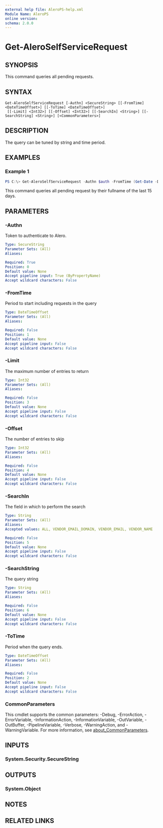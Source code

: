 ```yaml
---
external help file: AleroPS-help.xml
Module Name: AleroPS
online version:
schema: 2.0.0
---
```


# Get-AleroSelfServiceRequest

## SYNOPSIS
This command queries all pending requests.

## SYNTAX

```
Get-AleroSelfServiceRequest [-Authn] <SecureString> [[-FromTime] <DateTimeOffset>] [[-ToTime] <DateTimeOffset>]
 [[-Limit] <Int32>] [[-Offset] <Int32>] [[-SearchIn] <String>] [[-SearchString] <String>] [<CommonParameters>]
```

## DESCRIPTION
The query can be tuned by string and time period.

## EXAMPLES

### Example 1
```powershell
PS C:\> Get-AleroSelfServiceRequest -Authn $auth -FromTime (Get-Date -Date (Get-Date).AddDays(-15)) -ToTime (Get-Date -Date (Get-Date)) -SearchIn FULLNAME -SearchString "Mustermann"
```

This command queries all pending request by their fullname of the last 15 days.

## PARAMETERS

### -Authn
Token to authenticate to Alero.

```yaml
Type: SecureString
Parameter Sets: (All)
Aliases:

Required: True
Position: 0
Default value: None
Accept pipeline input: True (ByPropertyName)
Accept wildcard characters: False
```

### -FromTime
Period to start including requests in the query

```yaml
Type: DateTimeOffset
Parameter Sets: (All)
Aliases:

Required: False
Position: 1
Default value: None
Accept pipeline input: False
Accept wildcard characters: False
```

### -Limit
The maximum number of entries to return

```yaml
Type: Int32
Parameter Sets: (All)
Aliases:

Required: False
Position: 3
Default value: None
Accept pipeline input: False
Accept wildcard characters: False
```

### -Offset
The number of entries to skip

```yaml
Type: Int32
Parameter Sets: (All)
Aliases:

Required: False
Position: 4
Default value: None
Accept pipeline input: False
Accept wildcard characters: False
```

### -SearchIn
The field in which to perform the search

```yaml
Type: String
Parameter Sets: (All)
Aliases:
Accepted values: ALL, VENDOR_EMAIL_DOMAIN, VENDOR_EMAIL, VENDOR_NAME

Required: False
Position: 5
Default value: None
Accept pipeline input: False
Accept wildcard characters: False
```

### -SearchString
The query string

```yaml
Type: String
Parameter Sets: (All)
Aliases:

Required: False
Position: 6
Default value: None
Accept pipeline input: False
Accept wildcard characters: False
```

### -ToTime
Period when the query ends.

```yaml
Type: DateTimeOffset
Parameter Sets: (All)
Aliases:

Required: False
Position: 2
Default value: None
Accept pipeline input: False
Accept wildcard characters: False
```

### CommonParameters
This cmdlet supports the common parameters: -Debug, -ErrorAction, -ErrorVariable, -InformationAction, -InformationVariable, -OutVariable, -OutBuffer, -PipelineVariable, -Verbose, -WarningAction, and -WarningVariable. For more information, see [about_CommonParameters](http://go.microsoft.com/fwlink/?LinkID=113216).

## INPUTS

### System.Security.SecureString

## OUTPUTS

### System.Object
## NOTES

## RELATED LINKS
